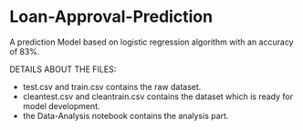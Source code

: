 # Loan-Approval-Prediction
A prediction Model based on logistic regression algorithm with an accuracy of 83%.

DETAILS ABOUT THE FILES:
- test.csv and train.csv contains the raw dataset.
- cleantest.csv and cleantrain.csv contains the dataset which is ready for model development.
- the Data-Analysis notebook contains the analysis part.
